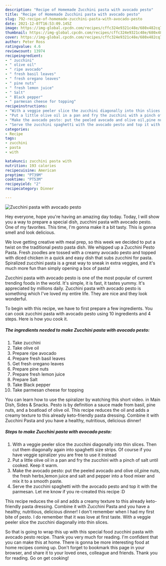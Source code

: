 ```yaml
---
description: "Recipe of Homemade Zucchini pasta with avocado pesto"
title: "Recipe of Homemade Zucchini pasta with avocado pesto"
slug: 792-recipe-of-homemade-zucchini-pasta-with-avocado-pesto
date: 2021-12-07T16:53:09.145Z
image: https://img-global.cpcdn.com/recipes/cffc324e9321c48e/680x482cq70/zucchini-pasta-with-avocado-pesto-recipe-main-photo.jpg
thumbnail: https://img-global.cpcdn.com/recipes/cffc324e9321c48e/680x482cq70/zucchini-pasta-with-avocado-pesto-recipe-main-photo.jpg
cover: https://img-global.cpcdn.com/recipes/cffc324e9321c48e/680x482cq70/zucchini-pasta-with-avocado-pesto-recipe-main-photo.jpg
author: Peter Ross
ratingvalue: 4.6
reviewcount: 13974
recipeingredient:
- " zucchini"
- " olive oil"
- " ripe avocado"
- " fresh basil leaves"
- " fresh oregano leaves"
- " pine nuts"
- " fresh lemon juice"
- " Salt"
- " Black pepper"
- " parmesan cheese for topping"
recipeinstructions:
- "With a veggie peeler slice the zucchini diagonally into thin slices. Then cut them diagonally again into spaghetti size strips. Of course if you have veggie spiralizer you are free to use it instead"
- "Put a little olive oil in a pan and fry the zucchini with a pinch of salt until cooked. Keep it warm."
- "Make the avocado pesto: put the peeled avocado and olive oil,pine nuts, the fresh herbs,lemon juice and salt and pepper into a food mixer and mix it to a smooth paste."
- "Serve the zucchini spaghetti with the avocado pesto and top it with the parmesan. Let me know if you re-created this recipe :D"
categories:
- Recipe
tags:
- zucchini
- pasta
- with

katakunci: zucchini pasta with 
nutrition: 193 calories
recipecuisine: American
preptime: "PT39M"
cooktime: "PT53M"
recipeyield: "2"
recipecategory: Dinner

---
```



![Zucchini pasta with avocado pesto](https://img-global.cpcdn.com/recipes/cffc324e9321c48e/680x482cq70/zucchini-pasta-with-avocado-pesto-recipe-main-photo.jpg)

Hey everyone, hope you're having an amazing day today. Today, I will show you a way to prepare a special dish, zucchini pasta with avocado pesto. One of my favorites. This time, I'm gonna make it a bit tasty. This is gonna smell and look delicious.

We love getting creative with meal prep, so this week we decided to put a twist on the traditional pesto pasta dish. We whipped up a Zucchini Pesto Pasta. Fresh zoodles are tossed with a creamy avocado pesto and topped with diced chicken in a quick and easy dish that subs zucchini for pasta. Spiralized zucchini pasta is a great way to sneak in extra veggies, and it&#39;s much more fun than simply opening a box of pasta!

Zucchini pasta with avocado pesto is one of the most popular of current trending foods in the world. It's simple, it is fast, it tastes yummy. It's appreciated by millions daily. Zucchini pasta with avocado pesto is something which I've loved my entire life. They are nice and they look wonderful.


To begin with this recipe, we have to first prepare a few ingredients. You can cook zucchini pasta with avocado pesto using 10 ingredients and 4 steps. Here is how you cook it.

<!--inarticleads1-->

##### The ingredients needed to make Zucchini pasta with avocado pesto:

1. Take  zucchini
1. Take  olive oil
1. Prepare  ripe avocado
1. Prepare  fresh basil leaves
1. Get  fresh oregano leaves
1. Prepare  pine nuts
1. Prepare  fresh lemon juice
1. Prepare  Salt
1. Take  Black pepper
1. Take  parmesan cheese for topping


You can learn how to use the spiralizer by watching this short video. in Main Dish, Sides &amp; Snacks. Pesto is by definition a sauce made from basil, pine nuts, and a boatload of olive oil. This recipe reduces the oil and adds a creamy texture to this already keto-friendly pasta dressing. Combine it with Zucchini Pasta and you have a healthy, nutritious, delicious dinner! 

<!--inarticleads2-->

##### Steps to make Zucchini pasta with avocado pesto:

1. With a veggie peeler slice the zucchini diagonally into thin slices. Then cut them diagonally again into spaghetti size strips. Of course if you have veggie spiralizer you are free to use it instead
1. Put a little olive oil in a pan and fry the zucchini with a pinch of salt until cooked. Keep it warm.
1. Make the avocado pesto: put the peeled avocado and olive oil,pine nuts, the fresh herbs,lemon juice and salt and pepper into a food mixer and mix it to a smooth paste.
1. Serve the zucchini spaghetti with the avocado pesto and top it with the parmesan. Let me know if you re-created this recipe :D


This recipe reduces the oil and adds a creamy texture to this already keto-friendly pasta dressing. Combine it with Zucchini Pasta and you have a healthy, nutritious, delicious dinner! I don&#39;t remember when I had my first bite of pesto. I do remember that it was love at first taste. With a veggie peeler slice the zucchini diagonally into thin slices. 

So that is going to wrap this up with this special food zucchini pasta with avocado pesto recipe. Thank you very much for reading. I'm confident that you can make this at home. There is gonna be more interesting food at home recipes coming up. Don't forget to bookmark this page in your browser, and share it to your loved ones, colleague and friends. Thank you for reading. Go on get cooking!
